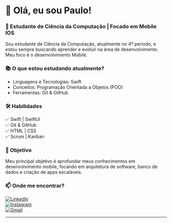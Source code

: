 # 📱 Olá, eu sou Paulo!
### 🚀 Estudante de Ciência da Computação | Focado em Mobile IOS

Sou estudante de Ciência da Computação, atualmente no 4º período, e estou sempre buscando aprender e evoluir na área de desenvolvimento. Meu foco é o desenvolvimento Mobile.  

### 📚 O que estou estudando atualmente?  
- Linguagens e Tecnologias: Swift 
- Conceitos: Programação Orientada a Objetos (POO)  
- Ferramentas: Git & GitHub  

### 🛠 Habilidades  
✅ Swift | SwiftUI   
✅ Git & GitHub  
✅ HTML | CSS  
✅ Scrum | Kanban 

### 🎯 Objetivo  
Meu principal objetivo é aprofundar meus conhecimentos em desenvolvimento mobile, focando em arquitetura de software, banco de dados e criação de apps escaláveis.  

### 📫 Onde me encontrar?  
[![LinkedIn](https://img.shields.io/badge/-LinkedIn-blue?style=for-the-badge&logo=linkedin&logoColor=white)](https://www.linkedin.com/in/paaulosantos/)  
[![Instagram](https://img.shields.io/badge/-Instagram-E4405F?style=for-the-badge&logo=instagram&logoColor=white)](https://instagram.com/Paulo.pc07)  
[![Gmail](https://img.shields.io/badge/-Gmail-D14836?style=for-the-badge&logo=gmail&logoColor=white)](mailto:santoozdev@gmail.com)  

---
